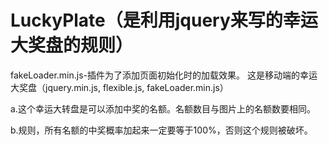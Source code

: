 # LuckyPlate（是利用jquery来写的幸运大奖盘的规则）

 fakeLoader.min.js-插件为了添加页面初始化时的加载效果。
这是移动端的幸运大奖盘（jquery.min.js, flexible.js, fakeLoader.min.js）

a.这个幸运大转盘是可以添加中奖的名额。名额数目与图片上的名额数要相同。

b.规则，所有名额的中奖概率加起来一定要等于100%，否则这个规则被破坏。
